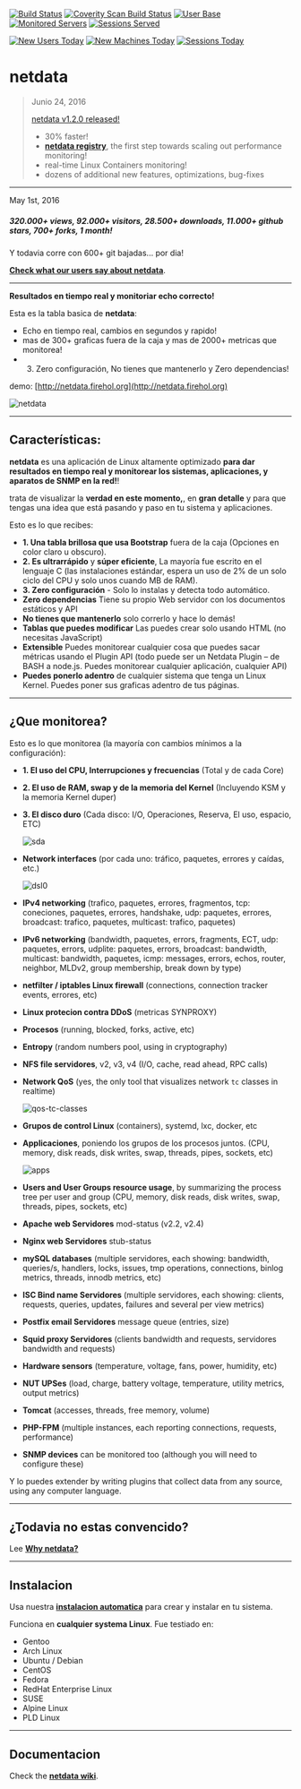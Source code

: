 [![Build Status](https://travis-ci.org/firehol/netdata.svg?branch=master)](https://travis-ci.org/firehol/netdata)
<a href="https://scan.coverity.com/projects/firehol-netdata"><img alt="Coverity Scan Build Status" src="https://scan.coverity.com/projects/9140/badge.svg"/></a>
[![User Base](https://registry.my-netdata.io/api/v1/badge.svg?chart=netdata.registry_entries&dimensions=persons&label=user%20base&units=null&value_color=blue&precision=0&v41)](https://registry.my-netdata.io/#netdata_registry)
[![Monitored Servers](https://registry.my-netdata.io/api/v1/badge.svg?chart=netdata.registry_entries&dimensions=machines&label=servers%20monitored&units=null&value_color=orange&precision=0&v41)](https://registry.my-netdata.io/#netdata_registry)
[![Sessions Served](https://registry.my-netdata.io/api/v1/badge.svg?chart=netdata.registry_sessions&label=sessions%20served&units=null&value_color=yellowgreen&precision=0&v41)](https://registry.my-netdata.io/#netdata_registry)

[![New Users Today](http://registry.my-netdata.io/api/v1/badge.svg?chart=netdata.registry_entries&dimensions=persons&after=-86400&options=unaligned&group=incremental-sum&label=new%20users%20today&units=null&value_color=blue&precision=0&v41)](https://registry.my-netdata.io/#netdata_registry)
[![New Machines Today](https://registry.my-netdata.io/api/v1/badge.svg?chart=netdata.registry_entries&dimensions=machines&group=incremental-sum&after=-86400&options=unaligned&label=servers%20added%20today&units=null&value_color=orange&precision=0&v41)](https://registry.my-netdata.io/#netdata_registry)
[![Sessions Today](https://registry.my-netdata.io/api/v1/badge.svg?chart=netdata.registry_sessions&after=-86400&group=incremental-sum&options=unaligned&label=sessions%20served%20today&units=null&value_color=yellowgreen&precision=0&v41)](https://registry.my-netdata.io/#netdata_registry)


# netdata

> Junio 24, 2016
>
> [netdata v1.2.0 released!](https://github.com/firehol/netdata/releases)
>
> - 30% faster!
> - **[netdata registry](https://github.com/firehol/netdata/wiki/mynetdata-menu-item)**, the first step towards scaling out performance monitoring!
> - real-time Linux Containers monitoring!
> - dozens of additional new features, optimizations, bug-fixes

---

May 1st, 2016

##### 320.000+ views, 92.000+ visitors, 28.500+ downloads, 11.000+ github stars, 700+ forks, 1 month!

Y todavia corre con  600+ git bajadas... por dia!

**[Check what our users say about netdata](https://github.com/firehol/netdata/issues/148)**.

---

**Resultados en tiempo real y monitoriar echo correcto!**

Esta es la tabla basica de  **netdata**:

 - Echo en tiempo real, cambios en segundos y rapido!
 - mas de 300+ graficas fuera de la caja y mas de  2000+ metricas que monitorea!
 - 3. Zero configuración, No tienes que mantenerlo y Zero dependencias!

 demo: [http://netdata.firehol.org](http://netdata.firehol.org)

![netdata](https://cloud.githubusercontent.com/assets/2662304/14092712/93b039ea-f551-11e5-822c-beadbf2b2a2e.gif)

---

## Características:

**netdata** es una aplicación de Linux altamente optimizado **para dar resultados en tiempo real y monitorear los sistemas, aplicaciones, y aparatos de SNMP en la red!**!

trata de visualizar la **verdad en este momento,**, en **gran detalle** y para que tengas una idea que está pasando y paso en tu sistema y aplicaciones.

Esto es lo que recibes:

- **1. Una tabla brillosa que usa Bootstrap** fuera de la caja (Opciones en color claro u obscuro).
- **2. Es ultrarrápido** y  **súper eficiente**, La mayoría fue escrito en el lenguaje C (las instalaciones estándar, espera un uso de 2% de un solo ciclo del CPU y solo unos cuando MB de RAM).
- **3. Zero configuración** - Solo lo instalas y detecta todo automático.
- **Zero dependencias** Tiene su propio Web servidor con los documentos estáticos y API
- **No tienes que mantenerlo** solo correrlo y hace lo demás!
- **Tablas que puedes modificar** Las puedes crear solo usando HTML (no necesitas JavaScript)
- **Extensible** Puedes monitorear cualquier cosa que puedes sacar métricas usando el Plugin API (todo puede ser un Netdata Plugin – de BASH a node.js. Puedes monitorear cualquier aplicación, cualquier API)
- **Puedes ponerlo adentro** de cualquier sistema que tenga un Linux Kernel. Puedes poner sus graficas adentro de tus páginas.

---

## ¿Que monitorea?

Esto es lo que monitorea (la mayoría con cambios mínimos a la configuración):

- **1. El uso del CPU, Interrupciones y frecuencias** (Total y de cada Core)

- **2. El uso de RAM, swap y de la memoria del Kernel** (Incluyendo KSM y la memoria Kernel duper)

- **3. El disco duro** (Cada disco: I/O, Operaciones, Reserva, El uso, espacio, ETC)

   ![sda](https://cloud.githubusercontent.com/assets/2662304/14093195/c882bbf4-f554-11e5-8863-1788d643d2c0.gif)

- **Network interfaces** (por cada uno: tráfico, paquetes, errores y caídas, etc.)

   ![dsl0](https://cloud.githubusercontent.com/assets/2662304/14093128/4d566494-f554-11e5-8ee4-5392e0ac51f0.gif)

- **IPv4 networking** (trafico, paquetes, errores, fragmentos, tcp: coneciones, paquetes, errores, handshake, udp: paquetes, errores, broadcast: trafico, paquetes, multicast: trafico, paquetes)

- **IPv6 networking** (bandwidth, paquetes, errors, fragments, ECT, udp: paquetes, errors, udplite: paquetes, errors, broadcast: bandwidth, multicast: bandwidth, paquetes, icmp: messages, errors, echos, router, neighbor, MLDv2, group membership, break down by type)

- **netfilter / iptables Linux firewall** (connections, connection tracker events, errores, etc)

- **Linux protecion contra DDoS** (metricas SYNPROXY)

- **Procesos** (running, blocked, forks, active, etc)

- **Entropy** (random numbers pool, using in cryptography)

- **NFS file servidores**, v2, v3, v4 (I/O, cache, read ahead, RPC calls)

- **Network QoS** (yes, the only tool that visualizes network `tc` classes in realtime)

   ![qos-tc-classes](https://cloud.githubusercontent.com/assets/2662304/14093004/68966020-f553-11e5-98fe-ffee2086fafd.gif)

- **Grupos de control Linux** (containers), systemd, lxc, docker, etc

- **Applicaciones**, poniendo los grupos de los procesos juntos. (CPU, memory, disk reads, disk writes, swap, threads, pipes, sockets, etc)

   ![apps](https://cloud.githubusercontent.com/assets/2662304/14093565/67c4002c-f557-11e5-86bd-0154f5135def.gif)

- **Users and User Groups resource usage**, by summarizing the process tree per user and group (CPU, memory, disk reads, disk writes, swap, threads, pipes, sockets, etc)

- **Apache web Servidores** mod-status (v2.2, v2.4)

- **Nginx web Servidores** stub-status

- **mySQL databases** (multiple servidores, each showing: bandwidth, queries/s, handlers, locks, issues, tmp operations, connections, binlog metrics, threads, innodb metrics, etc)

- **ISC Bind name Servidores** (multiple servidores, each showing: clients, requests, queries, updates, failures and several per view metrics)

- **Postfix email Servidores** message queue (entries, size)

- **Squid proxy Servidores** (clients bandwidth and requests, servidores bandwidth and requests)

- **Hardware sensors** (temperature, voltage, fans, power, humidity, etc)

- **NUT UPSes** (load, charge, battery voltage, temperature, utility metrics, output metrics)

- **Tomcat** (accesses, threads, free memory, volume)

- **PHP-FPM** (multiple instances, each reporting connections, requests, performance)

- **SNMP devices** can be monitored too (although you will need to configure these)

Y lo puedes extender  by writing plugins that collect data from any source, using any computer language.

---

## ¿Todavia no estas convencido?

Lee **[Why netdata?](https://github.com/firehol/netdata/wiki/Why-netdata%3F)**

---

## Instalacion

Usa nuestra  **[instalacion automatica](https://github.com/firehol/netdata/wiki/Installation)** para crear y instalar en tu sistema.

Funciona en  **cualquier systema Linux**. Fue testiado en:

- Gentoo
- Arch Linux
- Ubuntu / Debian
- CentOS
- Fedora
- RedHat Enterprise Linux
- SUSE
- Alpine Linux
- PLD Linux

---

## Documentacion

Check the **[netdata wiki](https://github.com/firehol/netdata/wiki)**.
